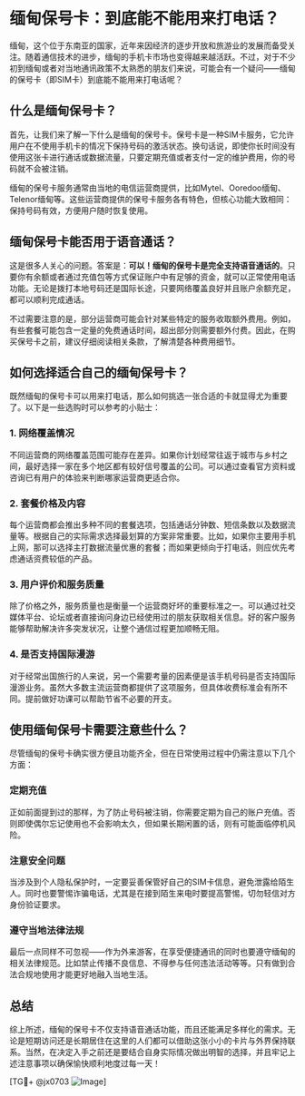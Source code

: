 # 缅甸保号卡：到底能不能用来打电话？

缅甸，这个位于东南亚的国家，近年来因经济的逐步开放和旅游业的发展而备受关注。随着通信技术的进步，缅甸的手机卡市场也变得越来越活跃。不过，对于不少初到缅甸或者对当地通讯政策不太熟悉的朋友们来说，可能会有一个疑问——缅甸的保号卡（即SIM卡）到底能不能用来打电话呢？

## 什么是缅甸保号卡？

首先，让我们来了解一下什么是缅甸的保号卡。保号卡是一种SIM卡服务，它允许用户在不使用手机卡的情况下保持号码的激活状态。换句话说，即使你长时间没有使用这张卡进行通话或数据流量，只要定期充值或者支付一定的维护费用，你的号码就不会被注销。

缅甸的保号卡服务通常由当地的电信运营商提供，比如Mytel、Ooredoo缅甸、Telenor缅甸等。这些运营商提供的保号卡服务各有特色，但核心功能大致相同：保持号码有效，方便用户随时恢复使用。

## 缅甸保号卡能否用于语音通话？

这是很多人关心的问题。答案是：**可以！缅甸的保号卡是完全支持语音通话的**。只要你有余额或者通过充值包等方式保证账户中有足够的资金，就可以正常使用电话功能。无论是拨打本地号码还是国际长途，只要网络覆盖良好并且账户余额充足，都可以顺利完成通话。

不过需要注意的是，部分运营商可能会针对某些特定的服务收取额外费用。例如，有些套餐可能包含一定量的免费通话时间，超出部分则需要额外付费。因此，在购买保号卡之前，建议仔细阅读相关条款，了解清楚各种费用细节。

## 如何选择适合自己的缅甸保号卡？

既然缅甸的保号卡可以用来打电话，那么如何挑选一张合适的卡就显得尤为重要了。以下是一些选购时可以参考的小贴士：

### 1. 网络覆盖情况
不同运营商的网络覆盖范围可能存在差异。如果你计划经常往返于城市与乡村之间，最好选择一家在多个地区都有较好信号覆盖的公司。可以通过查看官方资料或咨询已有用户的体验来判断哪家运营商更适合你。

### 2. 套餐价格及内容
每个运营商都会推出多种不同的套餐选项，包括通话分钟数、短信条数以及数据流量等。根据自己的实际需求选择最划算的方案非常重要。比如，如果你主要用手机上网，那可以选择主打数据流量优惠的套餐；而如果更倾向于打电话，则应优先考虑通话资费较低的产品。

### 3. 用户评价和服务质量
除了价格之外，服务质量也是衡量一个运营商好坏的重要标准之一。可以通过社交媒体平台、论坛或者直接询问身边已经使用过的朋友获取相关信息。好的客户服务能够帮助解决许多突发状况，让整个通信过程更加顺畅无阻。

### 4. 是否支持国际漫游
对于经常出国旅行的人来说，另一个需要考量的因素便是该手机号码是否支持国际漫游业务。虽然大多数主流运营商都提供了这项服务，但具体收费标准会有所不同。提前做好功课可以帮助节省不必要的开支。

## 使用缅甸保号卡需要注意些什么？

尽管缅甸的保号卡确实很方便且功能齐全，但在日常使用过程中仍需注意以下几个方面：

### 定期充值
正如前面提到过的那样，为了防止号码被注销，你需要定期为自己的账户充值。否则即使偶尔忘记使用也不会影响太久，但如果长期闲置的话，则有可能面临停机风险。

### 注意安全问题
当涉及到个人隐私保护时，一定要妥善保管好自己的SIM卡信息，避免泄露给陌生人。同时也要警惕诈骗电话，尤其是在接到陌生来电时要提高警惕，切勿轻信对方身份验证要求。

### 遵守当地法律法规
最后一点同样不可忽视——作为外来游客，在享受便捷通讯的同时也要遵守缅甸的相关法律规范。比如禁止传播不良信息、不得参与任何违法活动等等。只有做到合法合规地使用才能更好地融入当地生活。

## 总结

综上所述，缅甸的保号卡不仅支持语音通话功能，而且还能满足多样化的需求。无论是短期访问还是长期居住在这里的人们都可以借助这张小小的卡片与外界保持联系。当然，在决定入手之前还是要结合自身实际情况做出明智的选择，并且牢记上述注意事项以确保愉快顺利地度过每一天！

[TG💪+ @jx0703 ![Image](https://github.com/user-attachments/assets/dbca1d08-cadb-493c-b0ec-ad6f7a83f270)]